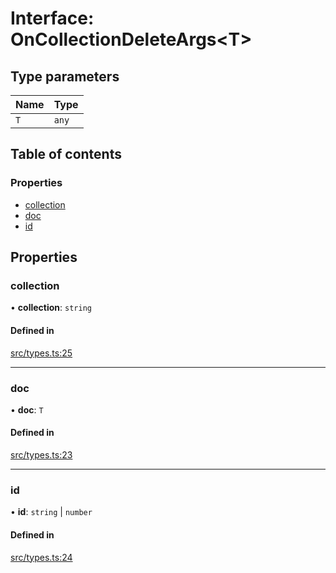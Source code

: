 # Interface: OnCollectionDeleteArgs\<T\>

## Type parameters

| Name | Type |
| :------ | :------ |
| `T` | `any` |

## Table of contents

### Properties

- [collection](OnCollectionDeleteArgs.md#collection)
- [doc](OnCollectionDeleteArgs.md#doc)
- [id](OnCollectionDeleteArgs.md#id)

## Properties

### collection

• **collection**: `string`

#### Defined in

[src/types.ts:25](https://github.com/GeorgeHulpoi/payload-dependencies-graph/blob/bf25d07/src/types.ts#L25)

___

### doc

• **doc**: `T`

#### Defined in

[src/types.ts:23](https://github.com/GeorgeHulpoi/payload-dependencies-graph/blob/bf25d07/src/types.ts#L23)

___

### id

• **id**: `string` \| `number`

#### Defined in

[src/types.ts:24](https://github.com/GeorgeHulpoi/payload-dependencies-graph/blob/bf25d07/src/types.ts#L24)
